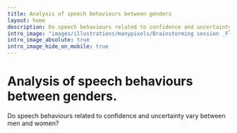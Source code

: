 ```yaml
---
title: Analysis of speech behaviours between genders
layout: home
description: Do speech behaviours related to confidence and uncertainty vary between men and women?
intro_image: "images/illustrations/manypixels/Brainstorming session _Flatline.svg"
intro_image_absolute: true
intro_image_hide_on_mobile: true
---
```


# Analysis of speech behaviours between genders.

Do speech behaviours related to confidence and uncertainty vary between men and women?